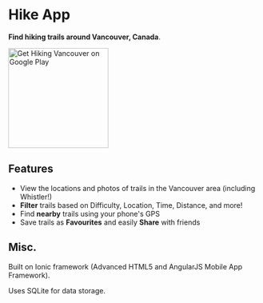 # **Hike App** #


**Find hiking trails around Vancouver, Canada**.

<a href='https://play.google.com/store/apps/details?id=com.vincentw.hikingvancouver&pcampaignid=MKT-Other-global-all-co-prtnr-py-PartBadge-Mar2515-1'><img style="width:200px" alt='Get Hiking Vancouver on Google Play' src='https://play.google.com/intl/en_us/badges/images/generic/en_badge_web_generic.png'/></a>

## Features ##
* View the locations and photos of trails in the Vancouver area (including Whistler!)
* **Filter** trails based on Difficulty, Location, Time, Distance, and more!
* Find **nearby** trails using your phone's GPS
* Save trails as **Favourites** and easily **Share** with friends


## Misc. ##
Built on Ionic framework (Advanced HTML5 and AngularJS Mobile App Framework).

Uses SQLite for data storage.

